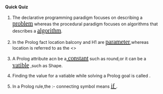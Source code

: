 <style>
ybg{
    background-color:yellow;
}
pur{
    background-color:purple;
    color:white;
}
red{
    color:red;
    font-family:bond;
}
gre{
    background-color:green;
    color:white;
}
unl{
    text-decoration:underline;
    font-family:bond;
    font-size:20px;
}
</style>
#### Quick Quiz
1. The declarative programming paradigm focuses on describing a <unl>problem</unl> whereas the procedural paradigm focuses on algorithms that describes a <unl> algorithm</unl>.

2. In the Prolog fact location balcony and H1 are <unl>parameter</unl>,whereas location is referred to as the <>

3.  A Prolog attribute acn be a<unl> constant</unl> such as round,or it can be a <unl>vatible</unl> ,such as Shape.

4. Finding the value for a vatiable while solving a Prolog goal is called <unl></unl>.
5. In a Prolog rule,the :- connecting symbol means <unl>if </unl>.
